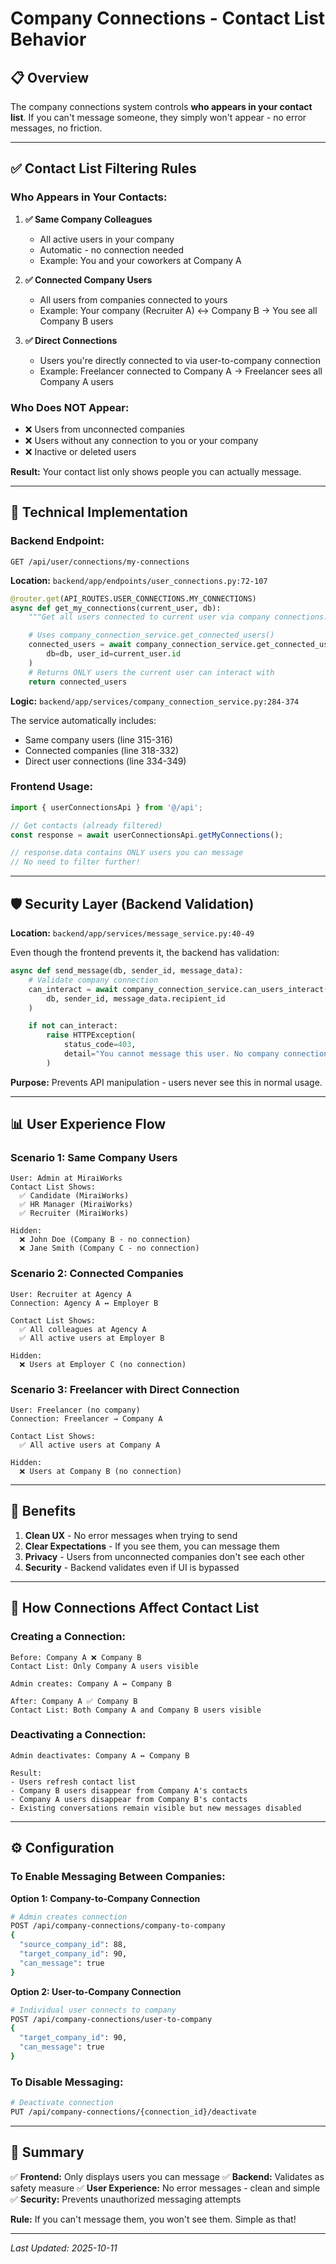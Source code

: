 # Company Connections - Contact List Behavior

## 📋 Overview

The company connections system controls **who appears in your contact list**. If you can't message someone, they simply won't appear - no error messages, no friction.

---

## ✅ Contact List Filtering Rules

### **Who Appears in Your Contacts:**

1. **✅ Same Company Colleagues**
   - All active users in your company
   - Automatic - no connection needed
   - Example: You and your coworkers at Company A

2. **✅ Connected Company Users**
   - All users from companies connected to yours
   - Example: Your company (Recruiter A) ↔ Company B → You see all Company B users

3. **✅ Direct Connections**
   - Users you're directly connected to via user-to-company connection
   - Example: Freelancer connected to Company A → Freelancer sees all Company A users

### **Who Does NOT Appear:**

- ❌ Users from unconnected companies
- ❌ Users without any connection to you or your company
- ❌ Inactive or deleted users

**Result:** Your contact list only shows people you can actually message.

---

## 🔧 Technical Implementation

### **Backend Endpoint:**

`GET /api/user/connections/my-connections`

**Location:** `backend/app/endpoints/user_connections.py:72-107`

```python
@router.get(API_ROUTES.USER_CONNECTIONS.MY_CONNECTIONS)
async def get_my_connections(current_user, db):
    """Get all users connected to current user via company connections."""

    # Uses company_connection_service.get_connected_users()
    connected_users = await company_connection_service.get_connected_users(
        db=db, user_id=current_user.id
    )
    # Returns ONLY users the current user can interact with
    return connected_users
```

**Logic:** `backend/app/services/company_connection_service.py:284-374`

The service automatically includes:
- Same company users (line 315-316)
- Connected companies (line 318-332)
- Direct user connections (line 334-349)

### **Frontend Usage:**

```typescript
import { userConnectionsApi } from '@/api';

// Get contacts (already filtered)
const response = await userConnectionsApi.getMyConnections();

// response.data contains ONLY users you can message
// No need to filter further!
```

---

## 🛡️ Security Layer (Backend Validation)

**Location:** `backend/app/services/message_service.py:40-49`

Even though the frontend prevents it, the backend has validation:

```python
async def send_message(db, sender_id, message_data):
    # Validate company connection
    can_interact = await company_connection_service.can_users_interact(
        db, sender_id, message_data.recipient_id
    )

    if not can_interact:
        raise HTTPException(
            status_code=403,
            detail="You cannot message this user. No company connection exists."
        )
```

**Purpose:** Prevents API manipulation - users never see this in normal usage.

---

## 📊 User Experience Flow

### **Scenario 1: Same Company Users**

```
User: Admin at MiraiWorks
Contact List Shows:
  ✅ Candidate (MiraiWorks)
  ✅ HR Manager (MiraiWorks)
  ✅ Recruiter (MiraiWorks)

Hidden:
  ❌ John Doe (Company B - no connection)
  ❌ Jane Smith (Company C - no connection)
```

### **Scenario 2: Connected Companies**

```
User: Recruiter at Agency A
Connection: Agency A ↔ Employer B

Contact List Shows:
  ✅ All colleagues at Agency A
  ✅ All active users at Employer B

Hidden:
  ❌ Users at Employer C (no connection)
```

### **Scenario 3: Freelancer with Direct Connection**

```
User: Freelancer (no company)
Connection: Freelancer → Company A

Contact List Shows:
  ✅ All active users at Company A

Hidden:
  ❌ Users at Company B (no connection)
```

---

## 🎯 Benefits

1. **Clean UX** - No error messages when trying to send
2. **Clear Expectations** - If you see them, you can message them
3. **Privacy** - Users from unconnected companies don't see each other
4. **Security** - Backend validates even if UI is bypassed

---

## 🔄 How Connections Affect Contact List

### **Creating a Connection:**

```
Before: Company A ❌ Company B
Contact List: Only Company A users visible

Admin creates: Company A ↔ Company B

After: Company A ✅ Company B
Contact List: Both Company A and Company B users visible
```

### **Deactivating a Connection:**

```
Admin deactivates: Company A ↔ Company B

Result:
- Users refresh contact list
- Company B users disappear from Company A's contacts
- Company A users disappear from Company B's contacts
- Existing conversations remain visible but new messages disabled
```

---

## ⚙️ Configuration

### **To Enable Messaging Between Companies:**

**Option 1: Company-to-Company Connection**
```bash
# Admin creates connection
POST /api/company-connections/company-to-company
{
  "source_company_id": 88,
  "target_company_id": 90,
  "can_message": true
}
```

**Option 2: User-to-Company Connection**
```bash
# Individual user connects to company
POST /api/company-connections/user-to-company
{
  "target_company_id": 90,
  "can_message": true
}
```

### **To Disable Messaging:**

```bash
# Deactivate connection
PUT /api/company-connections/{connection_id}/deactivate
```

---

## 📝 Summary

✅ **Frontend:** Only displays users you can message
✅ **Backend:** Validates as safety measure
✅ **User Experience:** No error messages - clean and simple
✅ **Security:** Prevents unauthorized messaging attempts

**Rule:** If you can't message them, you won't see them. Simple as that!

---

*Last Updated: 2025-10-11*
